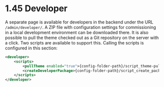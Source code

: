 # 1.45 Developer

A separate page is available for developers in the backend under the URL `/admin/developer/`. A ZIP file with configuration settings for commissioning in a local development environment can be downloaded there. It is also possible to pull the theme checked out as a Git repository on the server with a click. Two scripts are available to support this. Calling the scripts is configured in this section:

```xml
<developer>
    <scripts>
        <pullTheme enabled="true">{config-folder-path}/script_theme-pull.sh {theme-path}/../../../../</pullTheme>
        <createDeveloperPackage>{config-folder-path}/script_create_package.sh -d viewer -f {base-path} -s {solr-url} </createDeveloperPackage>
    </scripts>
</developer>
```
